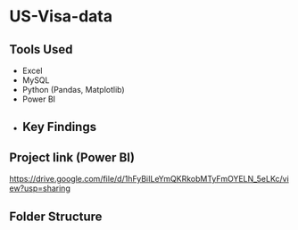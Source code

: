 # US-Visa-data
## Tools Used
- Excel
- MySQL
- Python (Pandas, Matplotlib)
- Power BI
-  ## Key Findings

## Project link (Power BI)
https://drive.google.com/file/d/1hFyBiILeYmQKRkobMTyFmOYELN_5eLKc/view?usp=sharing
## Folder Structure

